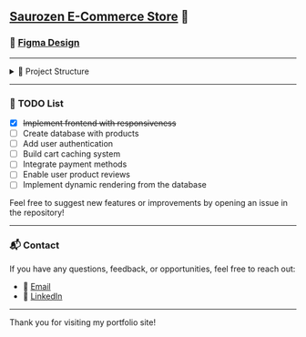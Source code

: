 ## [Saurozen E-Commerce Store](https://saurozen.vercel.app) 🙌

### 🎨 [Figma Design](https://www.figma.com/design/XkBlzPxWxbtLvTXzlN0BfE/E-Commerce-Site?node-id=0-1&node-type=canvas&t=MOyQLYaGBUCusHSX-0)

---

<details>
<summary>📂 Project Structure</summary>

```plaintext
├── @types                            // Type definitions
├── public                            // Static assets
│   ├── fonts                         // Font files
│   ├── icons                         // Icon files
│   ├── images                        // Image files
├── src                               // Project files
│   ├── app                           // Application structure
│   │   ├── shop/eyewear              // Eyewear shop pages
│   │   │   └── name                  // Product-specific files
│   └── components                    // Reusable components
├── ...                               // Config files
```
</details>

---

### 📝 **TODO List**

- [x] ~~Implement frontend with responsiveness~~  
- [ ] Create database with products  
- [ ] Add user authentication  
- [ ] Build cart caching system  
- [ ] Integrate payment methods  
- [ ] Enable user product reviews  
- [ ] Implement dynamic rendering from the database  

Feel free to suggest new features or improvements by opening an issue in the repository!

---

### 📬 **Contact**

If you have any questions, feedback, or opportunities, feel free to reach out:

- 📧 [Email](mailto:mrcel83@gmail.com)  
- 💼 [LinkedIn](https://www.linkedin.com/in/marcelo-oliveira-1445b5222/)  

---

Thank you for visiting my portfolio site!
